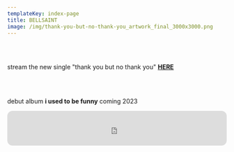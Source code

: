 ```yaml
---
templateKey: index-page
title: BELLSAINT
image: /img/thank-you-but-no-thank-you_artwork_final_3000x3000.png
---
```

<br> 

<br> stream the new single "thank you but no thank you" [**HERE**](https://ffm.to/bellsaint_thankyoubutnothankyou) </br>

<br>

<br> debut album **i used to be funny** coming 2023 </br>

<iframe style="border-radius:12px" src="https://open.spotify.com/embed/album/41t5pPykPsOd7tzOlHQFRb?utm_source=generator&theme=0" width="100%" height="80" frameBorder="0" allowfullscreen="" allow="autoplay; clipboard-write; encrypted-media; fullscreen; picture-in-picture" loading="lazy"></iframe>

<br></br>
